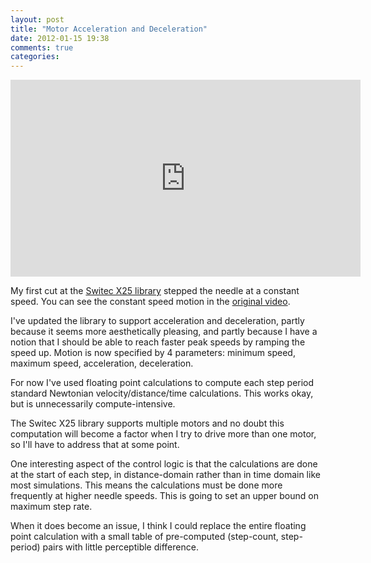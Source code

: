 ```yaml
---
layout: post
title: "Motor Acceleration and Deceleration"
date: 2012-01-15 19:38
comments: true
categories: 
---
```


<iframe width="560" height="315" src="http://www.youtube.com/embed/uNLySm71OBc" frameborder="0" allowfullscreen="allowfullscreen"></iframe>

My first cut at the [Switec X25 library](https://github.com/clearwater/gaugette)
stepped the needle at a constant speed.  You can see the constant speed
motion in the [original video](http://www.youtube.com/watch?v=vwAxRk_5oXA).

I've updated the library to support acceleration and deceleration, partly because
it seems more aesthetically pleasing, and partly because I have a notion that
I should be able to reach faster peak speeds by ramping the speed up.  Motion is
now specified by 4 parameters: minimum speed, maximum speed, acceleration, deceleration.

For now I've used floating point calculations to compute each step period
standard Newtonian velocity/distance/time
calculations.  This works okay, but is unnecessarily compute-intensive.

The Switec X25 library supports multiple motors
and no doubt this computation will become a factor when I try to drive more than
one motor, so I'll have to address that at some point. 

One interesting aspect of the control logic is that the calculations are done at the start
of each step, in distance-domain rather than in time domain like most simulations.
This means the calculations must be done more frequently at higher needle
speeds.  This is going to set an upper bound on maximum step rate.

When it does become an issue, 
I think I could replace the entire floating point calculation with a small table of pre-computed
(step-count, step-period) pairs with little perceptible difference.
